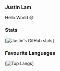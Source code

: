 ### Justin Lam
Hello World 😄

### Stats
[![Justin's GitHub stats](https://github-readme-stats.vercel.app/api?username=justinklam&theme=gruvbox)]

### Favourite Languages
[![Top Langs](https://github-readme-stats.vercel.app/api/top-langs/?username=justinklam&theme=gruvbox)]



<!--
**justinklam/justinklam** is a ✨ _special_ ✨ repository because its `README.md` (this file) appears on your GitHub profile.

Here are some ideas to get you started:

- 🔭 I’m currently working on ...
- 🌱 I’m currently learning ...
- 👯 I’m looking to collaborate on ...
- 🤔 I’m looking for help with ...
- 💬 Ask me about ...
- 📫 How to reach me: ...
- 😄 Pronouns: ...
- ⚡ Fun fact: ...
-->
